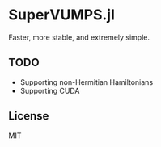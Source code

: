 # SuperVUMPS.jl

Faster, more stable, and extremely simple.

## TODO

* Supporting non-Hermitian Hamiltonians
* Supporting CUDA

## License

MIT

